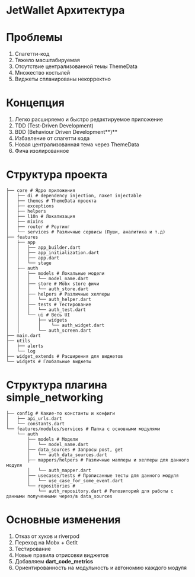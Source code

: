# JetWallet Архитектура

# Проблемы

1. Спагетти-код
2. Тяжело масштабируемая
3. Отсутствие централизованной темы ThemeData
4. Множество костылей
5. Виджеты спланированы некорректно

# Концепция

1. Легко расширяемо и быстро редактируемое приложение
2. TDD (Test-Driven Development)
3. BDD (Behaviour Driven Development**)**
4. Избавление от спагетти кода
5. Новая централизованная тема через ThemeData
6. Фича изолированное

# Структура проекта

```
├── core # Ядро приложения
│   ├── di # dependency injection, пакет injectable
│   ├── themes # ThemeData проекта
│   ├── exceptions
│   ├── helpers
│   ├── l10n # Локализация
│   ├── mixins
│   ├── router # Роутинг
│   └── services # Различные сервисы (Пуши, аналитика и т.д)
├── features
│   ├── app
│   │   ├── app_builder.dart
│   │   ├── app_initialization.dart
│   │   ├── app.dart
│   │   └── stage
│   ├── auth
│   │   ├── models # Локальные модели
│   │   │   └── model_name.dart
│   │   ├── store # Mobx store фичи
│   │   │   └── auth_store.dart
│   │   ├── helpers # Различные хелперы
│   │   │   └── auth_helper.dart
│   │   ├── tests # Тестирование
│   │   │   └── auth_test.dart
│   │   └── ui # Весь UI
│   │       ├── widgets
│   │       │    └── auth_widget.dart
│   │       └── auth_screen.dart
├── main.dart
├── utils
│   ├── alerts
│   └── log
├── widget_extends # Расширения для виджетов
└── widgets # Глобальные виджеты
```

# Структура плагина simple_networking

```
├── config # Какие-то константы и конфиги
│   ├── api_urls.dart
│   └── constants.dart
└── features/modules/services # Папка с основными модулями
    └── auth 
        ├── models # Модели
        │   └── model_name.dart
        ├── data_sources # Запросы post, get 
        │   └── auth_data_sources.dart
        ├── mappers/helpers # Различные мапперы и хелперы для данного модуля
        │   └── auth_mapper.dart
        ├── usecases/tests # Прописанные тесты для данного модуля
        │   └── use_case_for_some_event.dart
        └── repositories # 
            └── auth_repository.dart # Репозиторий для работы с данными полученными через/в data_sources
```

# Основные изменения

1. Отказ от хуков и riverpod
2. Переход на Mobx + GetIt
3. Тестирование
4. Новые правила отрисовки виджетов
5. Добавляем **dart_code_metrics**
6. Ориентированность на модульность и автономию каждого модуля
